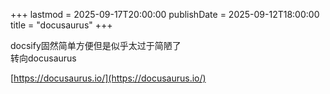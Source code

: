 +++
lastmod = 2025-09-17T20:00:00
publishDate = 2025-09-12T18:00:00
title = "docusaurus"
+++

docsify固然简单方便但是似乎太过于简陋了  
转向docusaurus  

[https://docusaurus.io/](https://docusaurus.io/)